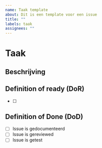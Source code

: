```yaml
---
name: Taak template
about: Dit is een template voor een issue
title: ""
labels: taak
assignees: ""
---
```


# Taak

## Beschrijving

## Definition of ready (DoR)

-   [ ]

## Definition of Done (DoD)

-   [ ] Issue is gedocumenteerd
-   [ ] Issue is gereviewed
-   [ ] Issue is getest

